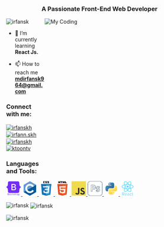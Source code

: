 
<h3 align="center">A Passionate Front-End Web Developer</h3>

<img align="right" src="https://t3.ftcdn.net/jpg/02/80/19/82/360_F_280198257_TgHHOEvO0fshHk1gfokRLMJPQQLUFyRY.jpg" alt="My Coding " width="400" height="400" >

<p align="left"> <img src="https://komarev.com/ghpvc/?username=irfansk&label=Profile%20views&color=0e75b6&style=flat" alt="irfansk" /> </p>

- 🌱 I’m currently learning **React Js.**

- 📫 How to reach me **mdirfansk964@gmail.com**

<h3 align="left">Connect with me:</h3>
<p align="left">
<a href="https://linkedin.com/in/irfanskh" target="blank"><img align="center" src="https://raw.githubusercontent.com/rahuldkjain/github-profile-readme-generator/master/src/images/icons/Social/linked-in-alt.svg" alt="irfanskh" height="30" width="40" /></a>
<a href="https://fb.com/irfann.skh" target="blank"><img align="center" src="https://raw.githubusercontent.com/rahuldkjain/github-profile-readme-generator/master/src/images/icons/Social/facebook.svg" alt="irfann.skh" height="30" width="40" /></a>
<a href="https://instagram.com/irfanskh" target="blank"><img align="center" src="https://raw.githubusercontent.com/rahuldkjain/github-profile-readme-generator/master/src/images/icons/Social/instagram.svg" alt="irfanskh" height="30" width="40" /></a>
<a href="https://www.youtube.com/c/ktoontv" target="blank"><img align="center" src="https://raw.githubusercontent.com/rahuldkjain/github-profile-readme-generator/master/src/images/icons/Social/youtube.svg" alt="ktoontv" height="30" width="40" /></a>
</p>

<h3 align="left">Languages and Tools:</h3>
<p align="left"> <a href="https://getbootstrap.com" target="_blank" rel="noreferrer"> <img src="https://raw.githubusercontent.com/devicons/devicon/master/icons/bootstrap/bootstrap-plain-wordmark.svg" alt="bootstrap" width="40" height="40"/> </a> <a href="https://www.cprogramming.com/" target="_blank" rel="noreferrer"> <img src="https://raw.githubusercontent.com/devicons/devicon/master/icons/c/c-original.svg" alt="c" width="40" height="40"/> </a> <a href="https://www.w3schools.com/css/" target="_blank" rel="noreferrer"> <img src="https://raw.githubusercontent.com/devicons/devicon/master/icons/css3/css3-original-wordmark.svg" alt="css3" width="40" height="40"/> </a> <a href="https://www.w3.org/html/" target="_blank" rel="noreferrer"> <img src="https://raw.githubusercontent.com/devicons/devicon/master/icons/html5/html5-original-wordmark.svg" alt="html5" width="40" height="40"/> </a> <a href="https://developer.mozilla.org/en-US/docs/Web/JavaScript" target="_blank" rel="noreferrer"> <img src="https://raw.githubusercontent.com/devicons/devicon/master/icons/javascript/javascript-original.svg" alt="javascript" width="40" height="40"/> </a> <a href="https://www.photoshop.com/en" target="_blank" rel="noreferrer"> <img src="https://raw.githubusercontent.com/devicons/devicon/master/icons/photoshop/photoshop-line.svg" alt="photoshop" width="40" height="40"/> </a> <a href="https://www.python.org" target="_blank" rel="noreferrer"> <img src="https://raw.githubusercontent.com/devicons/devicon/master/icons/python/python-original.svg" alt="python" width="40" height="40"/> </a> <a href="https://reactjs.org/" target="_blank" rel="noreferrer"> <img src="https://raw.githubusercontent.com/devicons/devicon/master/icons/react/react-original-wordmark.svg" alt="react" width="40" height="40"/> </a> </p>

<p><img align="left" src="https://github-readme-stats.vercel.app/api/top-langs?username=irfansk&show_icons=true&locale=en&layout=compact" alt="irfansk" /></p>

<p>&nbsp;<img align="center" src="https://github-readme-stats.vercel.app/api?username=irfansk&show_icons=true&locale=en" alt="irfansk" /></p>

<p><img align="center" src="https://github-readme-streak-stats.herokuapp.com/?user=irfansk&" alt="irfansk" /></p>
